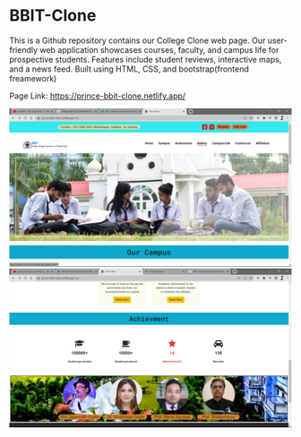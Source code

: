 # BBIT-Clone
This is a Github repository  contains our College Clone web page. 
Our user-friendly web application showcases courses, faculty, and campus life for prospective students. 
Features include student reviews, interactive maps, and a news feed. Built using   HTML, CSS, and bootstrap(frontend freamework)

Page Link:  <a style="color: red" href="https://prince-bbit-clone.netlify.app/"> https://prince-bbit-clone.netlify.app/ </a>

<img src="Images/img-sc.png" alt="ScreeShot">
<br>

<img src="Images/img-sc1.png" alt="ScreeShot">
